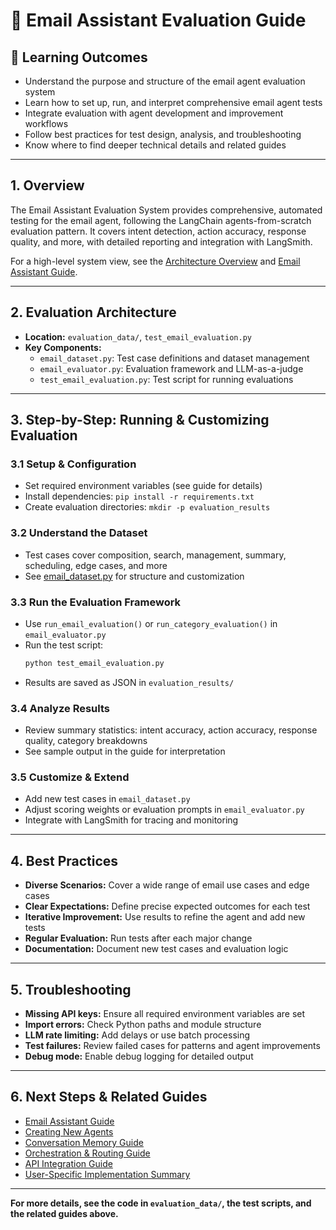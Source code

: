 # 📝 Email Assistant Evaluation Guide

## 🎯 Learning Outcomes

- Understand the purpose and structure of the email agent evaluation system
- Learn how to set up, run, and interpret comprehensive email agent tests
- Integrate evaluation with agent development and improvement workflows
- Follow best practices for test design, analysis, and troubleshooting
- Know where to find deeper technical details and related guides

---

## 1. Overview

The Email Assistant Evaluation System provides comprehensive, automated testing for the email agent, following the LangChain agents-from-scratch evaluation pattern. It covers intent detection, action accuracy, response quality, and more, with detailed reporting and integration with LangSmith.

For a high-level system view, see the [Architecture Overview](./architecture_overview.md) and [Email Assistant Guide](./email_assistant_guide.md).

---

## 2. Evaluation Architecture

- **Location:** `evaluation_data/`, `test_email_evaluation.py`
- **Key Components:**
  - `email_dataset.py`: Test case definitions and dataset management
  - `email_evaluator.py`: Evaluation framework and LLM-as-a-judge
  - `test_email_evaluation.py`: Test script for running evaluations

---

## 3. Step-by-Step: Running & Customizing Evaluation

### 3.1 Setup & Configuration

- Set required environment variables (see guide for details)
- Install dependencies: `pip install -r requirements.txt`
- Create evaluation directories: `mkdir -p evaluation_results`

### 3.2 Understand the Dataset

- Test cases cover composition, search, management, summary, scheduling, edge cases, and more
- See [email_dataset.py](../evaluation_data/email_dataset.py) for structure and customization

### 3.3 Run the Evaluation Framework

- Use `run_email_evaluation()` or `run_category_evaluation()` in `email_evaluator.py`
- Run the test script:
  ```bash
  python test_email_evaluation.py
  ```
- Results are saved as JSON in `evaluation_results/`

### 3.4 Analyze Results

- Review summary statistics: intent accuracy, action accuracy, response quality, category breakdowns
- See sample output in the guide for interpretation

### 3.5 Customize & Extend

- Add new test cases in `email_dataset.py`
- Adjust scoring weights or evaluation prompts in `email_evaluator.py`
- Integrate with LangSmith for tracing and monitoring

---

## 4. Best Practices

- **Diverse Scenarios:** Cover a wide range of email use cases and edge cases
- **Clear Expectations:** Define precise expected outcomes for each test
- **Iterative Improvement:** Use results to refine the agent and add new tests
- **Regular Evaluation:** Run tests after each major change
- **Documentation:** Document new test cases and evaluation logic

---

## 5. Troubleshooting

- **Missing API keys:** Ensure all required environment variables are set
- **Import errors:** Check Python paths and module structure
- **LLM rate limiting:** Add delays or use batch processing
- **Test failures:** Review failed cases for patterns and agent improvements
- **Debug mode:** Enable debug logging for detailed output

---

## 6. Next Steps & Related Guides

- [Email Assistant Guide](./email_assistant_guide.md)
- [Creating New Agents](./creating_new_agents.md)
- [Conversation Memory Guide](./conversation_memory_guide.md)
- [Orchestration & Routing Guide](./orchestration_and_routing.md)
- [API Integration Guide](./api_integration_guide.md)
- [User-Specific Implementation Summary](./user_specific_implementation_summary.md)

---

**For more details, see the code in `evaluation_data/`, the test scripts, and the related guides above.**
